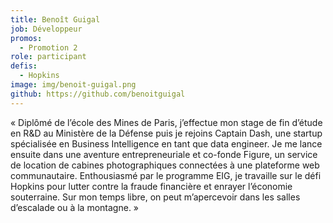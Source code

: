 ```yaml
---
title: Benoît Guigal
job: Développeur
promos:
  - Promotion 2
role: participant
defis:
  - Hopkins
image: img/benoit-guigal.png
github: https://github.com/benoitguigal
---
```


« Diplômé de l’école des Mines de Paris, j’effectue mon stage de fin d’étude en R&D au Ministère de la Défense puis je rejoins Captain Dash, une startup spécialisée en Business Intelligence en tant que data engineer. Je me lance ensuite dans une aventure entrepreneuriale et co-fonde Figure, un service de location de cabines photographiques connectées à une plateforme web communautaire. Enthousiasmé par le programme EIG, je travaille sur le défi Hopkins pour lutter contre la fraude financière et enrayer l’économie souterraine. Sur mon temps libre, on peut m’apercevoir dans les salles d’escalade ou à la montagne. »
